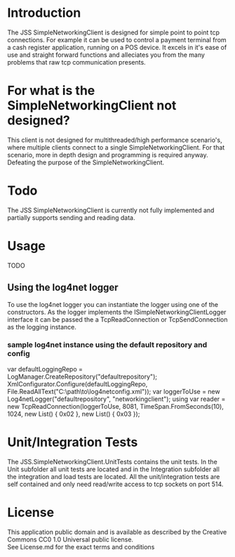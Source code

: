 # Introduction
The JSS SimpleNetworkingClient is designed for simple point to point tcp connections. For example it can be used to control a payment terminal from a cash register application, running on a POS device.
It excels in it's ease of use and straight forward functions and alleciates you from the many problems that raw tcp communication presents.

# For what is the SimpleNetworkingClient not designed?
This client is not designed for multithreaded/high performance scenario's, where multiple clients connect to a single SimpleNetworkingClient.
For that scenario, more in depth design and programming is required anyway. Defeating the purpose of the SimpleNetworkingClient.

# Todo
The JSS SimpleNetworkingClient is currently not fully implemented and partially supports sending and reading data.

# Usage
TODO
## Using the log4net logger
To use the log4net logger you can instantiate the logger using one of the constructors.
As the logger implements the ISimpleNetworkingClientLogger interface it can be passed the a TcpReadConnection or TcpSendConnection as the logging instance.
### sample log4net instance using the default repository and config
var defaultLoggingRepo = LogManager.CreateRepository("defaultrepository");
XmlConfigurator.Configure(defaultLoggingRepo, File.ReadAllText("C:\path\to\log4netconfig.xml"));
var loggerToUse = new Log4netLogger("defaultrepository", "networkingclient");
using var reader = new TcpReadConnection(loggerToUse, 8081, TimeSpan.FromSeconds(10), 1024, new List<byte>() { 0x02 }, new List<byte>() { 0x03 });

# Unit/Integration Tests
The JSS.SimpleNetworkingClient.UnitTests contains the unit tests.
In the Unit subfolder all unit tests are located and in the Integration subfolder all the integration and load tests are located.
All the unit/integration tests are self contained and only need read/write access to tcp sockets on port 514.

# License
This application public domain and is available as described by the Creative Commons CC0 1.0 Universal public license.<br/>
See License.md for the exact terms and conditions

